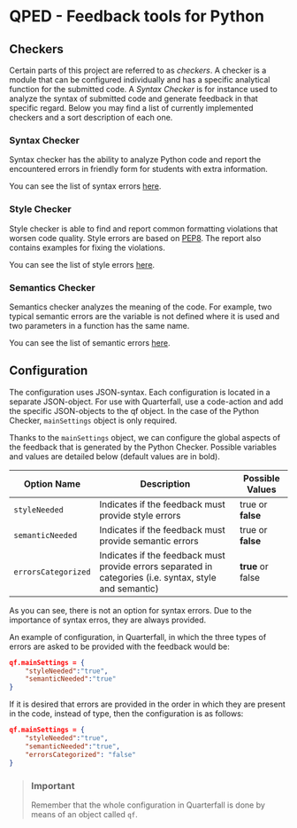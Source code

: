 QPED - Feedback tools for Python
========================

## Checkers
Certain parts of this project are referred to as *checkers*. A checker is a module that can be configured individually and has a specific analytical function for the submitted code. A *Syntax Checker* is for instance used to analyze the syntax of submitted code and generate feedback in that specific regard. Below you may find a list of currently implemented checkers and a sort description of each one.

### Syntax Checker
Syntax checker has the ability to analyze Python code and report the encountered errors in friendly form for students with extra information.

You can see the list of syntax errors [here](/flake8-syntax-msgs.properties).

### Style Checker
Style checker is able to find and report common formatting violations that worsen code quality. Style errors are based on [PEP8](https://peps.python.org/pep-0008/). The report also contains examples for fixing the violations.

You can see the list of style errors [here](/flake8-style-msgs.properties).

### Semantics Checker
Semantics checker analyzes the meaning of the code. For example, two typical semantic errors are the variable is not defined where it is used and two parameters in a function has the same name.  

You can see the list of semantic errors [here](/flake8-semantic-msgs.properties).

Configuration
------------
The configuration uses JSON-syntax. Each configuration is located in a separate JSON-object. For use with Quarterfall, use a code-action and add the specific JSON-objects to the qf object. In the case of the Python Checker, `mainSettings` object is only required.

Thanks to the `mainSettings` object, we can configure the global aspects of the feedback that is generated by the Python Checker. Possible variables and values are detailed below (default values are in bold).

| Option Name       | Description | Possible Values                           | 
|-------------------|----------|---------------------------------|
| `styleNeeded`| Indicates if the feedback must provide style errors | true or **false** |
| `semanticNeeded`| Indicates if the feedback must provide semantic errors | true or **false** |
| `errorsCategorized`| Indicates if the feedback must provide errors separated in categories (i.e. syntax, style and semantic) | **true** or false |

As you can see, there is not an option for syntax errors. Due to the importance of syntax erros, they are always provided.

An example of configuration, in Quarterfall, in which the three types of errors are asked to be provided with the feedback would be:

```json
qf.mainSettings = {
	"styleNeeded":"true",
	"semanticNeeded":"true"
}
```

If it is desired that errors are provided in the order in which they are present in the code, instead of type, then the configuration is as follows:

```json
qf.mainSettings = {
	"styleNeeded":"true",
	"semanticNeeded":"true",
	"errorsCategorized": "false"
}
```


> ### Important
> 
> Remember that the whole configuration in Quarterfall is done by means of an object called ``qf``.
